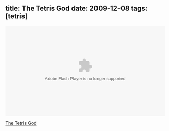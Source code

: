 title: The Tetris God
date: 2009-12-08
tags: [tetris]
---

<object type="application/x-shockwave-flash" data="http://www.collegehumor.com/moogaloop/moogaloop.swf?clip_id=1924722&amp;fullscreen=1" width="500" height="281"><param name="allowfullscreen" value="true" /><param name="wmode" value="transparent" /><param name="allowScriptAccess" value="always" /><param name="movie" quality="best" value="http://www.collegehumor.com/moogaloop/moogaloop.swf?clip_id=1924722&amp;fullscreen=1" /><embed src="http://www.collegehumor.com/moogaloop/moogaloop.swf?clip_id=1924722&amp;fullscreen=1" type="application/x-shockwave-flash" wmode="transparent" width="500" height="281" allowscriptaccess="always"></embed></object>

[The Tetris God](http://www.collegehumor.com/video:1924722)
